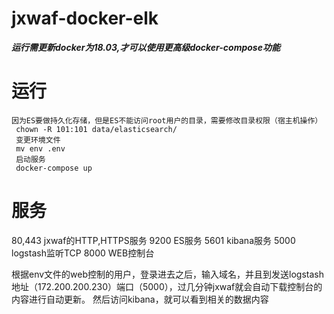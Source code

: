 # jxwaf-docker-elk

***运行需更新docker为18.03,才可以使用更高级docker-compose功能***

# 运行
```
因为ES要做持久化存储，但是ES不能访问root用户的目录，需要修改目录权限（宿主机操作）
 chown -R 101:101 data/elasticsearch/
 变更环境文件
 mv env .env
 启动服务
 docker-compose up

```

# 服务
80,443 jxwaf的HTTP,HTTPS服务
9200 ES服务
5601 kibana服务
5000 logstash监听TCP
8000 WEB控制台

根据env文件的web控制的用户，登录进去之后，输入域名，并且到发送logstash地址（172.200.200.230）端口（5000），过几分钟jxwaf就会自动下载控制台的内容进行自动更新。
然后访问kibana，就可以看到相关的数据内容
